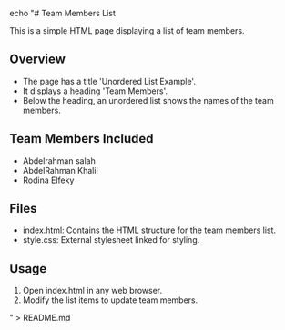 echo "# Team Members List

This is a simple HTML page displaying a list of team members.

## Overview

- The page has a title 'Unordered List Example'.
- It displays a heading 'Team Members'.
- Below the heading, an unordered list shows the names of the team members.

## Team Members Included

- Abdelrahman salah
- AbdelRahman Khalil
- Rodina Elfeky


## Files

- index.html: Contains the HTML structure for the team members list.
- style.css: External stylesheet linked for styling.

## Usage

1. Open index.html in any web browser.
2. Modify the list items to update team members.

" > README.md
